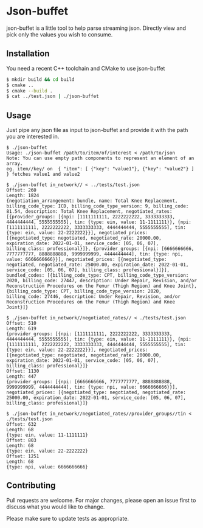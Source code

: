 # Json-buffet

json-buffet is a little tool to help parse streaming json. Directly view and pick only the values you wish to consume.

## Installation

You need a recent C++ toolchain and CMake to use json-buffet

```bash
$ mkdir build && cd build
$ cmake ..
$ cmake --build .
$ cat ../test.json | ./json-buffet
```

## Usage

Just pipe any json file as input to json-buffet and provide it with the path you are interested in.

```
$ ./json-buffet
Usage: ./json-buffet /path/to/item/of/interest < /path/to/json
Note: You can use empty path components to represent an element of an array.
eg. item//key/ on  { "item": [ {"key": "value1"}, {"key": "value2"} ] } fetches value1 and value2

$ ./json-buffet in_network// < ../tests/test.json
Offset: 260
Length: 1824
{negotiation_arrangement: bundle, name: Total Knee Replacement, billing_code_type: ICD, billing_code_type_version: 9, billing_code: 81.54, description: Total Knee Replacement, negotiated_rates: [{provider_groups: [{npi: [1111111111, 2222222222, 3333333333, 4444444444, 5555555555], tin: {type: ein, value: 11-1111111}}, {npi: [1111111111, 2222222222, 3333333333, 4444444444, 5555555555], tin: {type: ein, value: 22-2222222}}], negotiated_prices: [{negotiated_type: negotiated, negotiated_rate: 20000.00, expiration_date: 2022-01-01, service_code: [05, 06, 07], billing_class: professional}]}, {provider_groups: [{npi: [6666666666, 7777777777, 8888888888, 9999999999, 4444444444], tin: {type: npi, value: 6666666666}}], negotiated_prices: [{negotiated_type: negotiated, negotiated_rate: 25000.00, expiration_date: 2022-01-01, service_code: [05, 06, 07], billing_class: professional}]}], bundled_codes: [{billing_code_type: CPT, billing_code_type_version: 2020, billing_code: 27447, description: Under Repair, Revision, and/or Reconstruction Procedures on the Femur (Thigh Region) and Knee Joint}, {billing_code_type: CPT, billing_code_type_version: 2020, billing_code: 27446, description: Under Repair, Revision, and/or Reconstruction Procedures on the Femur (Thigh Region) and Knee Joint}]}

$ ./json-buffet in_network//negotiated_rates// < ./tests/test.json
Offset: 510
Length: 619
{provider_groups: [{npi: [1111111111, 2222222222, 3333333333, 4444444444, 5555555555], tin: {type: ein, value: 11-1111111}}, {npi: [1111111111, 2222222222, 3333333333, 4444444444, 5555555555], tin: {type: ein, value: 22-2222222}}], negotiated_prices: [{negotiated_type: negotiated, negotiated_rate: 20000.00, expiration_date: 2022-01-01, service_code: [05, 06, 07], billing_class: professional}]}
Offset: 1130
Length: 447
{provider_groups: [{npi: [6666666666, 7777777777, 8888888888, 9999999999, 4444444444], tin: {type: npi, value: 6666666666}}], negotiated_prices: [{negotiated_type: negotiated, negotiated_rate: 25000.00, expiration_date: 2022-01-01, service_code: [05, 06, 07], billing_class: professional}]}

$ ./json-buffet in_network//negotiated_rates//provider_groups//tin < ./tests/test.json
Offset: 632
Length: 68
{type: ein, value: 11-1111111}
Offset: 803
Length: 68
{type: ein, value: 22-2222222}
Offset: 1251
Length: 68
{type: npi, value: 6666666666}
```


## Contributing
Pull requests are welcome. For major changes, please open an issue first to discuss what you would like to change.

Please make sure to update tests as appropriate.
